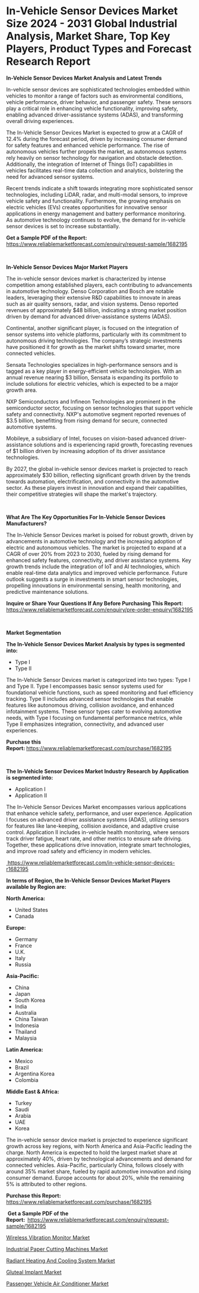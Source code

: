 <p><h1>In-Vehicle Sensor Devices Market Size 2024 - 2031 Global Industrial Analysis, Market Share, Top Key Players, Product Types and Forecast Research Report</h1></p><p><strong>In-Vehicle Sensor Devices Market Analysis and Latest Trends</strong></p>
<p><p>In-vehicle sensor devices are sophisticated technologies embedded within vehicles to monitor a range of factors such as environmental conditions, vehicle performance, driver behavior, and passenger safety. These sensors play a critical role in enhancing vehicle functionality, improving safety, enabling advanced driver-assistance systems (ADAS), and transforming overall driving experiences. </p><p>The In-Vehicle Sensor Devices Market is expected to grow at a CAGR of 12.4% during the forecast period, driven by increasing consumer demand for safety features and enhanced vehicle performance. The rise of autonomous vehicles further propels the market, as autonomous systems rely heavily on sensor technology for navigation and obstacle detection. Additionally, the integration of Internet of Things (IoT) capabilities in vehicles facilitates real-time data collection and analytics, bolstering the need for advanced sensor systems.</p><p>Recent trends indicate a shift towards integrating more sophisticated sensor technologies, including LiDAR, radar, and multi-modal sensors, to improve vehicle safety and functionality. Furthermore, the growing emphasis on electric vehicles (EVs) creates opportunities for innovative sensor applications in energy management and battery performance monitoring. As automotive technology continues to evolve, the demand for in-vehicle sensor devices is set to increase substantially.</p></p>
<p><strong>Get a Sample PDF of the Report:&nbsp;</strong> <a href="https://www.reliablemarketforecast.com/enquiry/request-sample/1682195?utm_campaign=1134&utm_medium=2&utm_source=Github&utm_content=ia&utm_term=18112024&utm_id=in-vehicle-sensor-devices">https://www.reliablemarketforecast.com/enquiry/request-sample/1682195</a></p>
<p>&nbsp;</p>
<p><strong>In-Vehicle Sensor Devices Major Market Players</strong></p>
<p><p>The in-vehicle sensor devices market is characterized by intense competition among established players, each contributing to advancements in automotive technology. Denso Corporation and Bosch are notable leaders, leveraging their extensive R&D capabilities to innovate in areas such as air quality sensors, radar, and vision systems. Denso reported revenues of approximately $48 billion, indicating a strong market position driven by demand for advanced driver-assistance systems (ADAS).</p><p>Continental, another significant player, is focused on the integration of sensor systems into vehicle platforms, particularly with its commitment to autonomous driving technologies. The company’s strategic investments have positioned it for growth as the market shifts toward smarter, more connected vehicles.</p><p>Sensata Technologies specializes in high-performance sensors and is tagged as a key player in energy-efficient vehicle technologies. With an annual revenue nearing $3 billion, Sensata is expanding its portfolio to include solutions for electric vehicles, which is expected to be a major growth area.</p><p>NXP Semiconductors and Infineon Technologies are prominent in the semiconductor sector, focusing on sensor technologies that support vehicle safety and connectivity. NXP's automotive segment reported revenues of $3.5 billion, benefitting from rising demand for secure, connected automotive systems.</p><p>Mobileye, a subsidiary of Intel, focuses on vision-based advanced driver-assistance solutions and is experiencing rapid growth, forecasting revenues of $1 billion driven by increasing adoption of its driver assistance technologies.</p><p>By 2027, the global in-vehicle sensor devices market is projected to reach approximately $30 billion, reflecting significant growth driven by the trends towards automation, electrification, and connectivity in the automotive sector. As these players invest in innovation and expand their capabilities, their competitive strategies will shape the market's trajectory.</p></p>
<p>&nbsp;</p>
<p><strong>What Are The Key Opportunities For In-Vehicle Sensor Devices Manufacturers?</strong></p>
<p><p>The In-Vehicle Sensor Devices market is poised for robust growth, driven by advancements in automotive technology and the increasing adoption of electric and autonomous vehicles. The market is projected to expand at a CAGR of over 20% from 2023 to 2030, fueled by rising demand for enhanced safety features, connectivity, and driver assistance systems. Key growth trends include the integration of IoT and AI technologies, which enable real-time data analytics and improved vehicle performance. Future outlook suggests a surge in investments in smart sensor technologies, propelling innovations in environmental sensing, health monitoring, and predictive maintenance solutions.</p></p>
<p><strong>Inquire or Share Your Questions If Any Before Purchasing This Report:</strong> <a href="https://www.reliablemarketforecast.com/enquiry/pre-order-enquiry/1682195?utm_campaign=1134&utm_medium=2&utm_source=Github&utm_content=ia&utm_term=18112024&utm_id=in-vehicle-sensor-devices">https://www.reliablemarketforecast.com/enquiry/pre-order-enquiry/1682195</a></p>
<p>&nbsp;</p>
<p><strong>Market Segmentation</strong></p>
<p><strong>The In-Vehicle Sensor Devices Market Analysis by types is segmented into:</strong></p>
<p><ul><li>Type I</li><li>Type II</li></ul></p>
<p><p>The In-Vehicle Sensor Devices market is categorized into two types: Type I and Type II. Type I encompasses basic sensor systems used for foundational vehicle functions, such as speed monitoring and fuel efficiency tracking. Type II includes advanced sensor technologies that enable features like autonomous driving, collision avoidance, and enhanced infotainment systems. These sensor types cater to evolving automotive needs, with Type I focusing on fundamental performance metrics, while Type II emphasizes integration, connectivity, and advanced user experiences.</p></p>
<p><strong>Purchase this Report:&nbsp;</strong><a href="https://www.reliablemarketforecast.com/purchase/1682195?utm_campaign=1134&utm_medium=2&utm_source=Github&utm_content=ia&utm_term=18112024&utm_id=in-vehicle-sensor-devices">https://www.reliablemarketforecast.com/purchase/1682195</a></p>
<p>&nbsp;</p>
<p><strong>The In-Vehicle Sensor Devices Market Industry Research by Application is segmented into:</strong></p>
<p><ul><li>Application I</li><li>Application II</li></ul></p>
<p><p>The In-Vehicle Sensor Devices Market encompasses various applications that enhance vehicle safety, performance, and user experience. Application I focuses on advanced driver assistance systems (ADAS), utilizing sensors for features like lane-keeping, collision avoidance, and adaptive cruise control. Application II includes in-vehicle health monitoring, where sensors track driver fatigue, heart rate, and other metrics to ensure safe driving. Together, these applications drive innovation, integrate smart technologies, and improve road safety and efficiency in modern vehicles.</p></p>
<p><a href="https://www.reliablemarketforecast.com/in-vehicle-sensor-devices-r1682195?utm_campaign=1134&utm_medium=2&utm_source=Github&utm_content=ia&utm_term=18112024&utm_id=in-vehicle-sensor-devices">&nbsp;https://www.reliablemarketforecast.com/in-vehicle-sensor-devices-r1682195</a></p>
<p><strong>In terms of Region, the In-Vehicle Sensor Devices Market Players available by Region are:</strong></p>
<p>
    <p> <strong> North America: </strong>
        <ul>
            <li>United States</li>
            <li>Canada</li>
        </ul>
        </p> 
    <p> <strong> Europe: </strong>
        <ul>
            <li>Germany</li>
            <li>France</li>
            <li>U.K.</li>
            <li>Italy</li>
            <li>Russia</li>
        </ul>
        </p> 
    <p> <strong> Asia-Pacific: </strong>
        <ul>
            <li>China</li>
            <li>Japan</li>
            <li>South Korea</li>
            <li>India</li>
            <li>Australia</li>
            <li>China Taiwan</li>
            <li>Indonesia</li>
            <li>Thailand</li>
            <li>Malaysia</li>
        </ul>
        </p> 
    <p> <strong> Latin America: </strong>
        <ul>
            <li>Mexico</li>
            <li>Brazil</li>
            <li>Argentina Korea</li>
            <li>Colombia</li>
        </ul>
        </p> 
    <p> <strong> Middle East & Africa: </strong>
        <ul>
            <li>Turkey</li>
            <li>Saudi</li>
            <li>Arabia</li>
            <li>UAE</li>
            <li>Korea</li>
        </ul>
    </p>
    </p>
<p><p>The in-vehicle sensor device market is projected to experience significant growth across key regions, with North America and Asia-Pacific leading the charge. North America is expected to hold the largest market share at approximately 40%, driven by technological advancements and demand for connected vehicles. Asia-Pacific, particularly China, follows closely with around 35% market share, fueled by rapid automotive innovation and rising consumer demand. Europe accounts for about 20%, while the remaining 5% is attributed to other regions.</p></p>
<p><strong>Purchase this Report: </strong><a href="https://www.reliablemarketforecast.com/purchase/1682195?utm_campaign=1134&utm_medium=2&utm_source=Github&utm_content=ia&utm_term=18112024&utm_id=in-vehicle-sensor-devices">https://www.reliablemarketforecast.com/purchase/1682195</a></p>
<p>&nbsp;<strong>Get a Sample PDF of the Report:&nbsp;&nbsp;</strong><a href="https://www.reliablemarketforecast.com/enquiry/request-sample/1682195?utm_campaign=1134&utm_medium=2&utm_source=Github&utm_content=ia&utm_term=18112024&utm_id=in-vehicle-sensor-devices">https://www.reliablemarketforecast.com/enquiry/request-sample/1682195</a></p>
<p><strong></strong></p>
<p><p><a href="https://issuu.com/reportprime-2/docs/wireless-vibration-monitor-market-s_6b15220481f5af?utm_campaign=1134&utm_medium=2&utm_source=Github&utm_content=ia&utm_term=18112024&utm_id=in-vehicle-sensor-devices">Wireless Vibration Monitor Market</a></p><p><a href="https://www.linkedin.com/pulse/global-industrial-paper-cutting-machines-market-analysis-dncue?utm_campaign=1134&utm_medium=2&utm_source=Github&utm_content=ia&utm_term=18112024&utm_id=in-vehicle-sensor-devices">Industrial Paper Cutting Machines Market</a></p><p><a href="https://www.linkedin.com/pulse/mapping-radiant-heating-cooling-system-market-trends-challenges-cvywe?utm_campaign=1134&utm_medium=2&utm_source=Github&utm_content=ia&utm_term=18112024&utm_id=in-vehicle-sensor-devices">Radiant Heating And Cooling System Market</a></p><p><a href="https://issuu.com/reportprime-2/docs/gluteal-implant-market-size-2030.pp_23404e965db363?utm_campaign=1134&utm_medium=2&utm_source=Github&utm_content=ia&utm_term=18112024&utm_id=in-vehicle-sensor-devices">Gluteal Implant Market</a></p><p><a href="https://github.com/BryceTownsendr/Market-Research-Report-List-7/blob/main/passenger-vehicle-air-conditioner-market.md?utm_campaign=1134&utm_medium=2&utm_source=Github&utm_content=ia&utm_term=18112024&utm_id=in-vehicle-sensor-devices">Passenger Vehicle Air Conditioner Market</a></p></p>